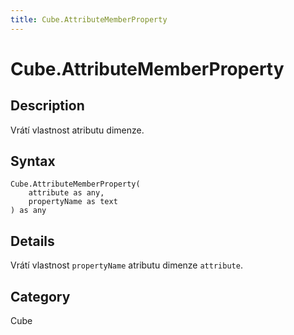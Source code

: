 ```yaml
---
title: Cube.AttributeMemberProperty
---
```


# Cube.AttributeMemberProperty


## Description

Vrátí vlastnost atributu dimenze.


## Syntax

```powerquery
Cube.AttributeMemberProperty(
    attribute as any,
    propertyName as text
) as any
```


## Details

Vrátí vlastnost <code>propertyName</code> atributu dimenze <code>attribute</code>.



## Category
Cube
